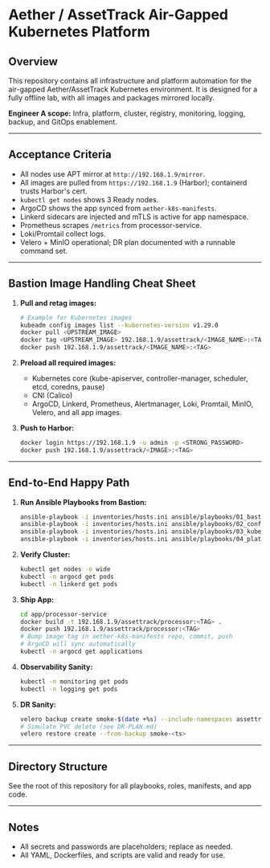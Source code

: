 # Aether / AssetTrack Air-Gapped Kubernetes Platform

## Overview

This repository contains all infrastructure and platform automation for the air-gapped Aether/AssetTrack Kubernetes environment. It is designed for a fully offline lab, with all images and packages mirrored locally.

**Engineer A scope:** Infra, platform, cluster, registry, monitoring, logging, backup, and GitOps enablement.

---

## Acceptance Criteria

- All nodes use APT mirror at `http://192.168.1.9/mirror`.
- All images are pulled from `https://192.168.1.9` (Harbor); containerd trusts Harbor's cert.
- `kubectl get nodes` shows 3 Ready nodes.
- ArgoCD shows the app synced from `aether-k8s-manifests`.
- Linkerd sidecars are injected and mTLS is active for app namespace.
- Prometheus scrapes `/metrics` from processor-service.
- Loki/Promtail collect logs.
- Velero + MinIO operational; DR plan documented with a runnable command set.

---

## Bastion Image Handling Cheat Sheet

1. **Pull and retag images:**
   ```bash
   # Example for Kubernetes images
   kubeadm config images list --kubernetes-version v1.29.0
   docker pull <UPSTREAM_IMAGE>
   docker tag <UPSTREAM_IMAGE> 192.168.1.9/assettrack/<IMAGE_NAME>:<TAG>
   docker push 192.168.1.9/assettrack/<IMAGE_NAME>:<TAG>
   ```

2. **Preload all required images:**
   - Kubernetes core (kube-apiserver, controller-manager, scheduler, etcd, coredns, pause)
   - CNI (Calico)
   - ArgoCD, Linkerd, Prometheus, Alertmanager, Loki, Promtail, MinIO, Velero, and all app images.

3. **Push to Harbor:**
   ```bash
   docker login https://192.168.1.9 -u admin -p <STRONG_PASSWORD>
   docker push 192.168.1.9/assettrack/<IMAGE>:<TAG>
   ```

---

## End-to-End Happy Path

1. **Run Ansible Playbooks from Bastion:**
   ```bash
   ansible-playbook -i inventories/hosts.ini ansible/playbooks/01_bastion_prep.yml
   ansible-playbook -i inventories/hosts.ini ansible/playbooks/02_configure_nodes.yml
   ansible-playbook -i inventories/hosts.ini ansible/playbooks/03_kubeadm_cluster.yml
   ansible-playbook -i inventories/hosts.ini ansible/playbooks/04_platform_tools.yml
   ```

2. **Verify Cluster:**
   ```bash
   kubectl get nodes -o wide
   kubectl -n argocd get pods
   kubectl -n linkerd get pods
   ```

3. **Ship App:**
   ```bash
   cd app/processor-service
   docker build -t 192.168.1.9/assettrack/processor:<TAG> .
   docker push 192.168.1.9/assettrack/processor:<TAG>
   # Bump image tag in aether-k8s-manifests repo, commit, push
   # ArgoCD will sync automatically
   kubectl -n argocd get applications
   ```

4. **Observability Sanity:**
   ```bash
   kubectl -n monitoring get pods
   kubectl -n logging get pods
   ```

5. **DR Sanity:**
   ```bash
   velero backup create smoke-$(date +%s) --include-namespaces assettrack
   # Simulate PVC delete (see DR-PLAN.md)
   velero restore create --from-backup smoke-<ts>
   ```

---

## Directory Structure

See the root of this repository for all playbooks, roles, manifests, and app code.

---

## Notes

- All secrets and passwords are placeholders; replace as needed.
- All YAML, Dockerfiles, and scripts are valid and ready for use.
